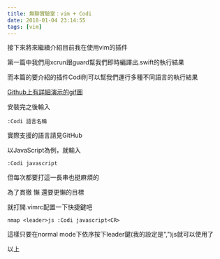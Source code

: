 ```yaml
---
title: 無聊實驗室：vim + Codi
date: 2018-01-04 23:14:55
tags: [vim]
---
```


接下來將來繼續介紹目前我在使用vim的插件

第一篇中我們用xcrun跟guard幫我們即時編譯出.swift的執行結果

而本篇的要介紹的插件Codi則可以幫我們運行多種不同語言的執行結果

<!--more-->

[Github上有詳細演示的gif圖](https://github.com/metakirby5/codi.vim)

安裝完之後輸入

```console
:Codi 語言名稱
```

實際支援的語言請見GitHub

以JavaScript為例，就輸入

```console
:Codi javascript
```

但每次都要打這一長串也挺麻煩的

為了貫徹 懶 還要更懶的目標

就打開.vimrc配置一下快捷鍵吧

```shell
nmap <leader>js :Codi javascript<CR>
```

這樣只要在normal  mode下依序按下leader鍵(我的設定是",")js就可以使用了

以上



